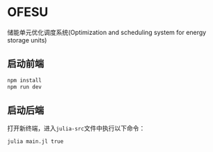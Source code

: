 # OFESU

储能单元优化调度系统(Optimization and scheduling system for energy storage units)

## 启动前端

```bash
npm install
npm run dev
```

## 启动后端

打开新终端，进入`julia-src`文件中执行以下命令：

```bash
julia main.jl true
```
